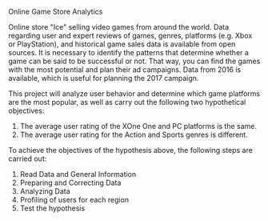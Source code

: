 Online Game Store Analytics

Online store "Ice" selling video games from around the world. Data regarding user and expert reviews of games, genres, platforms (e.g. Xbox or PlayStation), and historical game sales data is available from open sources. It is necessary to identify the patterns that determine whether a game can be said to be successful or not. That way, you can find the games with the most potential and plan their ad campaigns.
Data from 2016 is available, which is useful for planning the 2017 campaign.

This project will analyze user behavior and determine which game platforms are the most popular, as well as carry out the following two hypothetical objectives:

1. The average user rating of the XOne One and PC platforms is the same.
2. The average user rating for the Action and Sports genres is different.

To achieve the objectives of the hypothesis above, the following steps are carried out:
1. Read Data and General Information
2. Preparing and Correcting Data
3. Analyzing Data
4. Profiling of users for each region
5. Test the hypothesis
